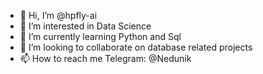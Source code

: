 - 👋 Hi, I’m @hpfly-ai
- 👀 I’m interested in Data Science
- 🌱 I’m currently learning Python and Sql
- 💞️ I’m looking to collaborate on database related projects
- 📫 How to reach me Telegram: @Nedunik

<!---
hpfly-ai/hpfly-ai is a ✨ special ✨ repository because its `README.md` (this file) appears on your GitHub profile.
You can click the Preview link to take a look at your changes.
--->
